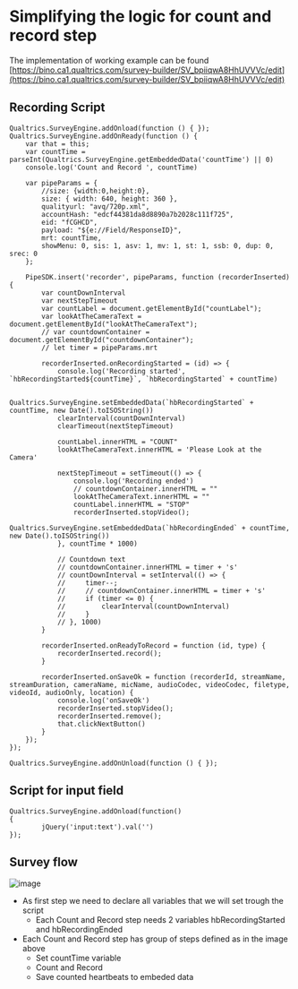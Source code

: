# Simplifying the logic for count and record step

The implementation of working example can be found [https://bino.ca1.qualtrics.com/survey-builder/SV_bpiiqwA8HhUVVVc/edit](https://bino.ca1.qualtrics.com/survey-builder/SV_bpiiqwA8HhUVVVc/edit)

## Recording Script
```
Qualtrics.SurveyEngine.addOnload(function () { });
Qualtrics.SurveyEngine.addOnReady(function () {
    var that = this;
    var countTime = parseInt(Qualtrics.SurveyEngine.getEmbeddedData('countTime') || 0)
    console.log('Count and Record ', countTime)

    var pipeParams = {
        //size: {width:0,height:0},
        size: { width: 640, height: 360 },
        qualityurl: "avq/720p.xml",
        accountHash: "edcf44381da8d8890a7b2028c111f725",
        eid: "fCGHCD",
        payload: "${e://Field/ResponseID}",
        mrt: countTime,
        showMenu: 0, sis: 1, asv: 1, mv: 1, st: 1, ssb: 0, dup: 0, srec: 0
    };

    PipeSDK.insert('recorder', pipeParams, function (recorderInserted) {
        var countDownInterval
        var nextStepTimeout
        var countLabel = document.getElementById("countLabel");
        var lookAtTheCameraText = document.getElementById("lookAtTheCameraText");
        // var countdownContainer = document.getElementById("countdownContainer");
        // let timer = pipeParams.mrt

        recorderInserted.onRecordingStarted = (id) => {
            console.log('Recording started', `hbRecordingStarted${countTime}`, `hbRecordingStarted` + countTime)

            Qualtrics.SurveyEngine.setEmbeddedData(`hbRecordingStarted` + countTime, new Date().toISOString())
            clearInterval(countDownInterval)
            clearTimeout(nextStepTimeout)

            countLabel.innerHTML = "COUNT"
            lookAtTheCameraText.innerHTML = 'Please Look at the Camera'

            nextStepTimeout = setTimeout(() => {
                console.log('Recording ended')
                // countdownContainer.innerHTML = ""
                lookAtTheCameraText.innerHTML = ""
                countLabel.innerHTML = "STOP"
                recorderInserted.stopVideo();
                Qualtrics.SurveyEngine.setEmbeddedData(`hbRecordingEnded` + countTime, new Date().toISOString())
            }, countTime * 1000)

            // Countdown text
            // countdownContainer.innerHTML = timer + 's'
            // countDownInterval = setInterval(() => {
            //     timer--;
            //     // countdownContainer.innerHTML = timer + 's'
            //     if (timer <= 0) {
            //         clearInterval(countDownInterval)
            //     }
            // }, 1000)
        }

        recorderInserted.onReadyToRecord = function (id, type) {
            recorderInserted.record();
        }

        recorderInserted.onSaveOk = function (recorderId, streamName, streamDuration, cameraName, micName, audioCodec, videoCodec, filetype, videoId, audioOnly, location) {
            console.log('onSaveOk')
            recorderInserted.stopVideo();
            recorderInserted.remove();
            that.clickNextButton()
        }
    });
});

Qualtrics.SurveyEngine.addOnUnload(function () { });
```

## Script for input field
```
Qualtrics.SurveyEngine.addOnload(function()
{
		jQuery('input:text').val('')
});
```

## Survey flow 
![image](https://user-images.githubusercontent.com/5623935/139033993-1cc9f95f-e925-4a81-8273-d8793aeb9f84.png)
- As first step we need to declare all variables that we will set trough the script
  - Each Count and Record step needs 2 variables hbRecordingStarted<seconds> and hbRecordingEnded<seconds>
- Each Count and Record step has group of steps defined as in the image above
  - Set countTime variable
  - Count and Record
  - Save counted heartbeats to embeded data
